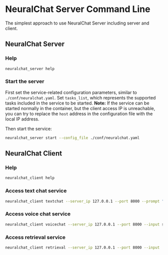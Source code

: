 # NeuralChat Server Command Line

The simplest approach to use NeuralChat Server including server and client.

## NeuralChat Server
### Help
```bash
neuralchat_server help
```
### Start the server
First set the service-related configuration parameters, similar to `./conf/neuralchat.yaml`. Set `tasks_list`, which represents the supported tasks included in the service to be started.
**Note:** If the service can be started normally in the container, but the client access IP is unreachable, you can try to replace the `host` address in the configuration file with the local IP address.

Then start the service:
```bash
neuralchat_server start --config_file ./conf/neuralchat.yaml
```

## NeuralChat Client
### Help
```bash
neuralchat_client help
```
### Access text chat service
```bash
neuralchat_client textchat --server_ip 127.0.0.1 --port 8000 --prompt "Tell me about Intel Xeon processors."
```

### Access voice chat service
```bash
neuralchat_client voicechat --server_ip 127.0.0.1 --port 8000 --input say_hello.wav --output response.wav
```

### Access retrieval service
```bash
neuralchat_client retrieval --server_ip 127.0.0.1 --port 8000 --input ./docs/
```
